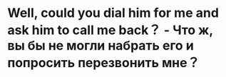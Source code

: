 # Well, could you dial him for me and ask him to call me back？ - Что ж, вы бы не могли набрать его и попросить перезвонить мне？
